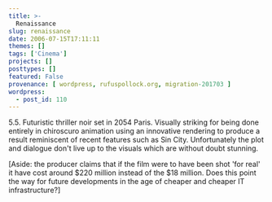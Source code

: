 ```yaml
---
title: >-
  Renaissance
slug: renaissance
date: 2006-07-15T17:11:11
themes: []
tags: ['Cinema']
projects: []
posttypes: []
featured: False
provenance: [ wordpress, rufuspollock.org, migration-201703 ]
wordpress:
  - post_id: 110
---
```


5.5. Futuristic thriller noir set in 2054 Paris. Visually striking for being done entirely in chiroscuro animation using an innovative rendering to produce a result reminiscent of recent features such as Sin City. Unfortunately the plot and dialogue don't live up to the visuals which are without doubt stunning. 

[Aside: the producer claims that if the film were to have been shot 'for real' it have cost around $220 million instead of the $18 million. Does this point the way for future developments in the age of cheaper and cheaper IT infrastructure?]


